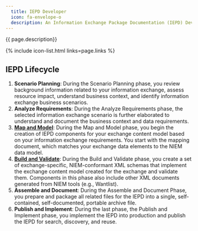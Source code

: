 ```yaml
---
  title: IEPD Developer
  icon: fa-envelope-o
  description: An Information Exchange Package Documentation (IEPD) Developer designs, builds, and validates the components (artifacts) of an Information Exchange Package (IEP). The process consists of a six-phase lifecycle.
---
```


{{ page.description}}

{% include icon-list.html links=page.links %}

## IEPD Lifecycle

1. **Scenario Planning**: During the Scenario Planning phase, you review background information related to your information exchange, assess resource impact, understand business context, and identify information exchange business scenarios.
1. **Analyze Requirements**: During the Analyze Requirements phase, the selected information exchange scenario is further elaborated to understand and document the business context and data requirements.
1. **[Map and Model](mapping/ "Map and Model")**: During the Map and Model phase, you begin the creation of IEPD components for your exchange content model based on your information exchange requirements.  You start with the mapping document, which matches your exchange data elements to the NIEM data model.
1. **[Build and Validate](schemas/ "Build and Validate")**: During the Build and Validate phase, you create a set of exchange-specific, NIEM-conformant XML schemas that implement the exchange content model created for the exchange and validate them. Components in this phase also include other XML documents generated from NIEM tools (e.g., Wantlist).
1. **Assemble and Document**: During the Assemble and Document Phase, you prepare and package all related files for the IEPD into a single, self‐contained, self-documented, portable archive file.
1. **Publish and Implement**: During the last phase, the Publish and Implement phase, you implement the IEPD into production and publish the IEPD for search, discovery, and reuse.
